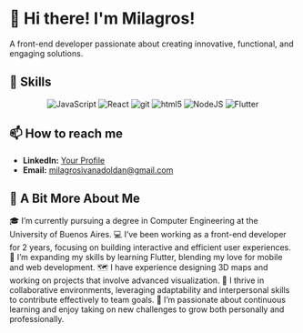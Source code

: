 # 👋 Hi there! I'm Milagros!

A front-end developer passionate about creating innovative, functional, and engaging solutions.


## 🚀 Skills
<p align="center">  
  <img alt="JavaScript" src="https://img.shields.io/badge/-JavaScript-F7DF1E?style=flat-square&logo=JavaScript&logoColor=white" />
  <img alt="React" src="https://img.shields.io/badge/-React-45b8d8?style=flat-square&logo=react&logoColor=white" />
  <img alt="git" src="https://img.shields.io/badge/-Git-F05032?style=flat-square&logo=git&logoColor=white" />
  <img alt="html5" src="https://img.shields.io/badge/-HTML5-E34F26?style=flat-square&logo=html5&logoColor=white" />
  <img alt="NodeJS" src="https://img.shields.io/badge/-NodeJS-43853d?style=flat-square&logo=Node.js&logoColor=white" />
  <img alt="Flutter" src="https://img.shields.io/badge/-Flutter-02569B?style=flat-square&logo=flutter&logoColor=white" />
</p>

## 📫 How to reach me  
- **LinkedIn:** [Your Profile](https://linkedin.com/in/milagrosdoldan)  
- **Email:** [milagrosivanadoldan@gmail.com](mailto:milagrosivanadoldan@gmail.com)

## 🌱 A Bit More About Me
🎓 I’m currently pursuing a degree in Computer Engineering at the University of Buenos Aires.
💻 I’ve been working as a front-end developer for 2 years, focusing on building interactive and efficient user experiences.
🚀 I’m expanding my skills by learning Flutter, blending my love for mobile and web development.
🗺️ I have experience designing 3D maps and working on projects that involve advanced visualization.
🤝 I thrive in collaborative environments, leveraging adaptability and interpersonal skills to contribute effectively to team goals.
📖 I’m passionate about continuous learning and enjoy taking on new challenges to grow both personally and professionally.
